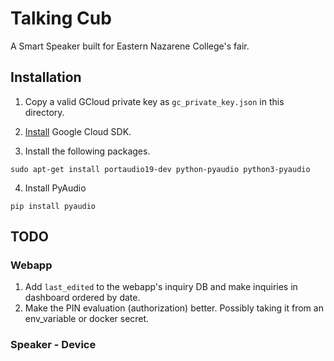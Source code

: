# Talking Cub
A Smart Speaker built for Eastern Nazarene College's fair.

## Installation
1. Copy a valid GCloud private key as ```gc_private_key.json``` in this directory.

2. [Install](https://github.com/thomas-vl/GoogleSpeechRPi) Google Cloud SDK.
3. Install the following packages. 

```
sudo apt-get install portaudio19-dev python-pyaudio python3-pyaudio
```
4. Install PyAudio
```
pip install pyaudio
```

## TODO
### Webapp
1. Add `last_edited` to the webapp's inquiry DB and make inquiries in dashboard ordered by date.
2. Make the PIN evaluation (authorization) better. Possibly taking it from an env_variable or docker secret.
### Speaker - Device
